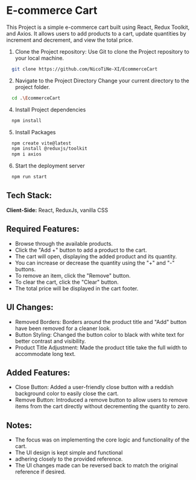# E-commerce Cart

This Project is a simple e-commerce cart built using React, Redux Toolkit, and Axios.
It allows users to add products to a cart, update quantities by increment and decrement, and view the total price.

1. Clone the Project repository: Use Git to clone the Project repository to your local machine.

```bash
  git clone https://github.com/NicoTiNe-XI/EcommerceCart
```

2. Navigate to the Project Directory Change your current directory to the project folder.

```bash
  cd .\EcommerceCart
```

4. Install Project dependencies

```bash
  npm install
```
5. Install Packages
```bash
  npm create vite@latest
  npm install @reduxjs/toolkit
  npm i axios
  ```

6. Start the deployment server

```bash
  npm run start
```

## Tech Stack:

**Client-Side:** React, ReduxJs, vanilla CSS

## Required Features:

- Browse through the available products.
- Click the "Add +" button to add a product to the cart.
- The cart will open, displaying the added product and its quantity.
- You can increase or decrease the quantity using the "+" and "-" buttons.
- To remove an item, click the "Remove" button.
- To clear the cart, click the "Clear" button.
- The total price will be displayed in the cart footer.

## UI Changes:

- Removed Borders: Borders around the product title and "Add" button have been removed for a cleaner look.
- Button Styling: Changed the button color to black with white text for better contrast and visibility.
- Product Title Adjustment: Made the product title take the full width to accommodate long text.

## Added Features:

- Close Button: Added a user-friendly close button with a reddish background color to easily close the cart.
- Remove Button: Introduced a remove button to allow users to remove items from the cart directly without decrementing the quantity to zero.

## Notes:

- The focus was on implementing the core logic and functionality of the cart.
- The UI design is kept simple and functional
- adhering closely to the provided reference.
- The UI changes made can be reversed back to match the original reference if desired.
